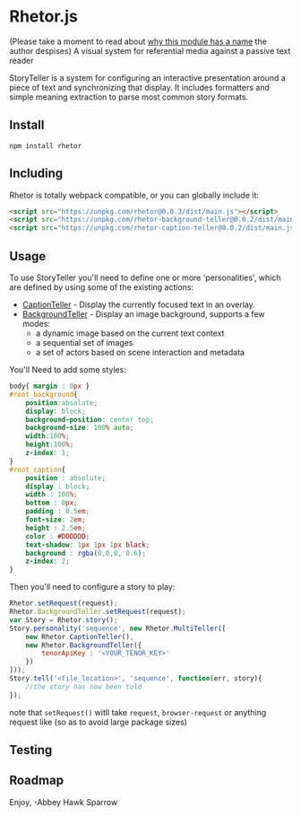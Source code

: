 Rhetor.js
=========
(Please take a moment to read about [why this module has a name](https://github.com/khrome/story-teller/blob/master/docs/naming.md) the author despises)
A visual system for referential media against a passive text reader

StoryTeller is a system for configuring an interactive presentation around a piece of text and synchronizing that display. It includes formatters and simple meaning extraction to parse most common story formats.

Install
-------

    npm install rhetor

Including
---------

Rhetor is totally webpack compatible, or you can globally include it:

```html
<script src="https://unpkg.com/rhetor@0.0.3/dist/main.js"></script>
<script src="https://unpkg.com/rhetor-background-teller@0.0.2/dist/main.js"></script>
<script src="https://unpkg.com/rhetor-caption-teller@0.0.2/dist/main.js"></script>
```

Usage
-----

To use StoryTeller you'll need to define one or more 'personalities', which are defined by using some of the existing actions:
- [CaptionTeller](https://www.npmjs.com/package/rhetor-caption-teller) - Display the currently focused text in an overlay.
- [BackgroundTeller](https://www.npmjs.com/package/rhetor-background-teller) - Display an image background, supports a few modes:
    - a dynamic image based on the current text context
    - a sequential set of images
    - a set of actors based on scene interaction and metadata


You'll Need to add some styles:

```css
body{ margin : 0px }
#root_background{
    position:absolute;
    display: block;
    background-position: center top;
    background-size: 100% auto;
    width:100%;
    height:100%;
    z-index: 1;
}
#root_caption{
    position : absolute;
    display : block;
    width : 100%;
    bottom : 0px;
    padding : 0.5em;
    font-size: 2em;
    height : 2.5em;
    color : #DDDDDD;
    text-shadow: 1px 1px 1px black;
    background : rgba(0,0,0, 0.6);
    z-index: 2;
}
```

Then you'll need to configure a story to play:

```js
Rhetor.setRequest(request);
Rhetor.BackgroundTeller.setRequest(request);
var Story = Rhetor.story();
Story.personality('sequence', new Rhetor.MultiTeller([
    new Rhetor.CaptionTeller(),
    new Rhetor.BackgroundTeller({
        tenorApiKey : '<YOUR_TENOR_KEY>'
    })
]));
Story.tell('<file_location>', 'sequence', function(err, story){
    //the story has now been told
});
```

note that `setRequest()` witll take `request`, `browser-request` or anything request like (so as to avoid large package sizes)

Testing
-------

Roadmap
-------

Enjoy,
-Abbey Hawk Sparrow
